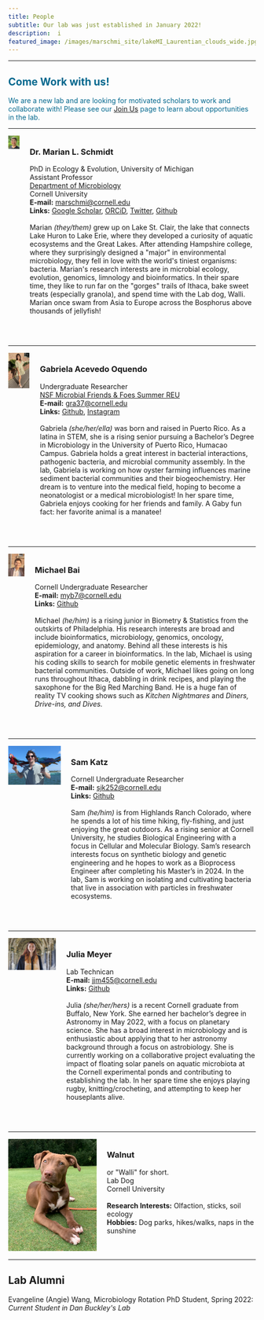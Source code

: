 ```yaml
---
title: People
subtitle: Our lab was just established in January 2022! 
description:  i
featured_image: /images/marschmi_site/lakeMI_Laurentian_clouds_wide.jpg
---
```



***

<h2 style="color:#03688E;">Come Work with us!</h2>

<p style="color:#03688E;">We are a new lab and are looking for motivated scholars to work and collaborate with! Please see our <a href="https://marschmilab.github.io/join">Join Us</a> page to learn about opportunities in the lab.</p> 



***

<div class="columns">
    <div class="image-column">
        <img src="/images/marschmi_site/people/marian/marian_small.png">
    </div>
    <div class="text-column">
        <h3>Dr. Marian L. Schmidt</h3>
           <p>PhD in Ecology & Evolution, University of Michigan<br>
           Assistant Professor <br>
           <a href="https://micro.cornell.edu/">Department of Microbiology</a><br>
           Cornell University<br>
           <strong>E-mail:</strong> <a href="mailto: marschmi@cornell.edu">marschmi@cornell.edu</a> <br>
           <strong>Links:</strong> <a href="https://scholar.google.com/citations?user=XN44kAIAAAAJ&hl=en">Google Scholar</a>, <a href="https://orcid.org/0000-0002-2866-4496">ORCiD</a>, <a href="https://twitter.com/micro_marian?lang=en">Twitter</a>, <a href="https://github.com/marschmi">Github</a> <br>  
           <br>
           Marian <em>(they/them)</em> grew up on Lake St. Clair, the lake that connects Lake Huron to Lake Erie, where they developed a curiosity of aquatic ecosystems and the Great Lakes. After attending Hampshire college, where they surprisingly designed a "major" in environmental microbiology, they fell in love with the world's tiniest organisms: bacteria. Marian's research interests are in microbial ecology, evolution, genomics, limnology and bioinformatics. In their spare time, they like to run far on the "gorges" trails of Ithaca, bake sweet treats (especially granola), and spend time with the Lab dog, Walli. Marian once swam from Asia to Europe across the Bosphorus above thousands of jellyfish!<br>
           <br>
       </p>
 <br> 
    </div>
</div>

***

<div class="columns">
    <div class="image-column">
        <img src="/images/marschmi_site/people/2022_gabriela_acevedo.png">
    </div>
    <div class="text-column">
        <h3>Gabriela Acevedo Oquendo</h3>
           <p>Undergraduate Researcher<br> 
           <a href="https://cihmid.cornell.edu/academics-programs/undergraduate-programs/mff-reu-microbial-friends-foes-research-experience-for-undergraduates-non-cu-students/">NSF Microbial Friends & Foes Summer REU</a><br>
           <strong>E-mail:</strong> <a href="mailto: gra37@cornell.edu">gra37@cornell.edu</a> <br>
           <strong>Links:</strong> <a href="https://github.com/gacevedo7">Github</a>, <a href="https://www.instagram.com/hikarigaby/">Instagram</a><br>  
           <br>
           Gabriela <em>(she/her/ella)</em> was born and raised in Puerto Rico. As a latina in STEM, she is a rising senior pursuing a Bachelor’s Degree in Microbiology in the University of Puerto Rico, Humacao Campus. Gabriela holds a great interest in bacterial interactions, pathogenic bacteria, and microbial community assembly. In the lab, Gabriela is working on how oyster farming influences marine sediment bacterial communities and their biogeochemistry. Her dream is to venture into the medical field, hoping to become a neonatologist or a medical microbiologist! In her spare time, Gabriela enjoys cooking for her friends and family. A Gaby fun fact: her favorite animal is a manatee!<br>
           <br>
       </p>
 <br> 
    </div>
</div>

***

<div class="columns">
    <div class="image-column">
        <img src="/images/marschmi_site/people/2022_mike_bai.jpg">
    </div>
    <div class="text-column">
        <h3>Michael Bai</h3>
           <p>Cornell Undergraduate Researcher<br>
           <strong>E-mail:</strong> <a href="mailto: myb7@cornell.edu">myb7@cornell.edu</a> <br>
           <strong>Links:</strong> <a href="https://github.com/mike-bai">Github</a><br>  
           <br>
           Michael <em>(he/him)</em> is a rising junior in Biometry & Statistics from the outskirts of Philadelphia. His research interests are broad and include bioinformatics, microbiology, genomics, oncology, epidemiology, and anatomy. Behind all these interests is his aspiration for a career in bioinformatics. In the lab, Michael is using his coding skills to search for mobile genetic elements in freshwater bacterial communities. Outside of work, Michael likes going on long runs throughout Ithaca, dabbling in drink recipes, and playing the saxophone for the Big Red Marching Band. He is a huge fan of reality TV cooking shows such as <em>Kitchen Nightmares</em> and <em>Diners, Drive-ins, and Dives.</em><br>
           <br>
       </p>
 <br> 
    </div>
</div>

***

<div class="columns">
    <div class="image-column">
        <img src="/images/marschmi_site/people/2022_sam_katz.jpg">
    </div>
    <div class="text-column">
        <h3>Sam Katz</h3>
           <p>Cornell Undergraduate Researcher<br>
           <strong>E-mail:</strong> <a href="mailto: sjk252@cornell.edu">sjk252@cornell.edu</a> <br>
           <strong>Links:</strong> <a href="https://github.com/katzsj">Github</a><br>  
           <br>
           Sam <em>(he/him)</em> is from Highlands Ranch Colorado, where he spends a lot of his time hiking, fly-fishing, and just enjoying the great outdoors. As a rising senior at Cornell University, he studies Biological Engineering with a focus in Cellular and Molecular Biology. Sam’s research interests focus on synthetic biology and genetic engineering and he hopes to work as a Bioprocess Engineer after completing his Master’s in 2024. In the lab, Sam is working on isolating and cultivating bacteria that live in association with particles in freshwater ecosystems.<br>
           <br>
       </p>
 <br> 
    </div>
</div>

***

<div class="columns">
    <div class="image-column">
        <img src="/images/marschmi_site/people/2022_julia_meyer.png">
    </div>
    <div class="text-column">
        <h3>Julia Meyer</h3>
           <p>Lab Technican<br>
           <strong>E-mail:</strong> <a href="mailto: jjm455@cornell.edu">jjm455@cornell.edu</a> <br>
           <strong>Links:</strong> <a href="https://github.com/JuliaMeyer">Github</a><br>  
           <br>
           Julia <em>(she/her/hers)</em> is a recent Cornell graduate from Buffalo, New York. She earned her bachelor’s degree in Astronomy in May 2022, with a focus on planetary science. She has a broad interest in microbiology and is enthusiastic about applying that to her astronomy background through a focus on astrobiology. She is currently working on a collaborative project evaluating the impact of floating solar panels on aquatic microbiota at the Cornell experimental ponds and contributing to establishing the lab. In her spare time she enjoys playing rugby, knitting/crocheting, and attempting to keep her houseplants alive. 
<br>
           <br>
       </p>
 <br> 
    </div>
</div>


***

<div class="columns">
    <div class="image-column">
        <img src="/images/marschmi_site/people/walnut/walnut_small.png">
    </div>
    <div class="text-column">
        <h3>Walnut</h3>
        <p>or "Walli" for short.<br>
           Lab Dog<br>
           Cornell University <br>
       	   <br>
       	   <strong>Research Interests:</strong> Olfaction, sticks, soil ecology<br>
       	   <strong>Hobbies:</strong> Dog parks, hikes/walks, naps in the sunshine</p>
    </div>
</div>


***


## Lab Alumni 


Evangeline (Angie) Wang, Microbiology Rotation PhD Student, Spring 2022: *Current Student in Dan Buckley's Lab*
